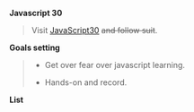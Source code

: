 **Javascript 30**<p>
>Visit [JavaScript30](https://javascript30.com/) ~~and follow suit~~.

**Goals setting**<p>
>* Get over fear over javascript learning.<p>
>* Hands-on and record.<p>

**List**
